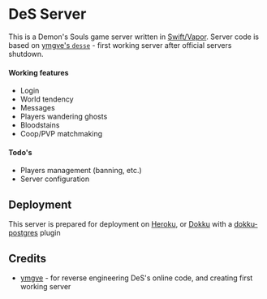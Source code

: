 # DeS Server

This is a Demon's Souls game server written in [Swift/Vapor](https://vapor.codes). Server code is based on [ymgve's `desse`](https://github.com/ymgve/desse) - first working server after official servers shutdown.

#### Working features

* Login
* World tendency
* Messages
* Players wandering ghosts
* Bloodstains
* Coop/PVP matchmaking

#### Todo's

* Players management (banning, etc.)
* Server configuration

## Deployment

This server is prepared for deployment on [Heroku](https://www.heroku.com), or [Dokku](https://github.com/dokku/dokku) with a [dokku-postgres](https://github.com/dokku/dokku-postgres) plugin

## Credits

* [ymgve](https://github.com/ymgve) - for reverse engineering DeS's online code, and creating first working server
